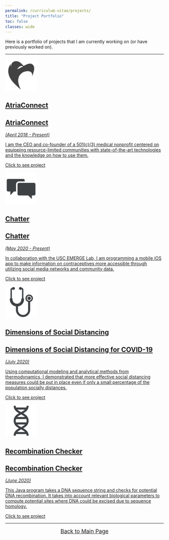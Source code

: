 ```yaml
---
permalink: /curriculum-vitae/projects/
title: "Project Portfolio"
toc: false
classes: wide
---
```


Here is a portfolio of projects that I am currently working on (or have previously worked on).

<hr>

<div class="two-container">
<div class="card-container"> 
  <div class="card"><a href="https://www.atriaconnect.org">
      <div class="card--display"><img src="/assets/images/atria-bw.png" alt="atria-logo-bw" width="20%">
        <h2>AtriaConnect</h2>
      </div>
      <div class="card--hover">
        <h2>AtriaConnect</h2>
        <em>(April 2018 - Present)</em>
        <p>I am the CEO and co-founder of a 501(c)(3) medical nonprofit centered on equipping resource-limited communities with state-of-the-art technologies and the knowledge on how to use them.</p>
        <p class="link">Click to see project</p>
      </div></a>
    <div class="card--border"></div>
  </div>
</div>
<div class="card-container"> 
  <div class="card"><a href="https://chatter-usc.github.io">
      <div class="card--display"><img src="/assets/images/chatter-bw.png" alt="chatter-logo-bw" width="20%">
        <h2>Chatter</h2>
      </div>
      <div class="card--hover">
        <h2>Chatter</h2>
        <em>(May 2020 - Present)</em>
        <p>In collaboration with the USC EMERGE Lab, I am programming a mobile iOS app to make information on contraceptives more accessible through utilizing social media networks and community data.</p>
        <p class="link">Click to see project</p>
      </div></a>
    <div class="card--border"></div>
  </div>
</div>
</div>

<div class="two-container">
<div class="card-container"> 
  <div class="card"><a href="/projects/dimensions-of-coronavirus/index.html">
      <div class="card--display"><img src="/assets/images/social-distancing-bw.png" alt="social-distancing-bw" width="20%">
        <h2>Dimensions of Social Distancing</h2>
      </div>
      <div class="card--hover">
        <h2>Dimensions of Social Distancing for COVID-19</h2>
        <em>(July 2020)</em>
        <p>Using computational modeling and analytical methods from thermodynamics, I demonstrated that more effective social distancing measures could be put in place even if only a small percentage of the population socially distances.</p>
        <p class="link">Click to see project</p>
      </div></a>
    <div class="card--border"></div>
  </div>
</div>
<div class="card-container"> 
  <div class="card"><a href="/projects/plasmid-homology-analyzer/index.html">
      <div class="card--display"><img src="/assets/images/recombination-checker-bw.png" alt="recombination-checker-bw" width="20%">
        <h2>Recombination Checker</h2>
      </div>
      <div class="card--hover">
        <h2>Recombination Checker</h2>
        <em>(June 2020)</em>
        <p>This Java program takes a DNA sequence string and checks for potential DNA recombination. It takes into account relevant biological parameters to compute potential sites where DNA could be excised due to sequence homology.</p>
        <p class="link">Click to see project</p>
      </div></a>
    <div class="card--border"></div>
  </div>
</div>
</div>

<hr>

<div style="text-align: center;margin: auto"><a href="/curriculum-vitae/" class="btn btn--info" style="font-size:13pt">     Back to Main Page     </a></div>